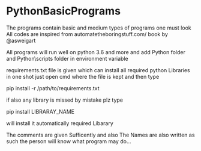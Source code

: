 # PythonBasicPrograms
The programs contain basic and medium types of programs one must look
All codes are inspired from automatetheboringstuff.com/ book by @asweigart

All programs will run well on python 3.6 and more and add Python folder and Python\scripts folder in environment variable

requirements.txt file is given which can install all required python Libraries in one shot just open cmd where the file is kept and then type


pip install -r /path/to/requirements.txt


if also any library is missed by mistake plz type

pip install LIBRARAY_NAME

will install it automatically required Libarary

The comments are given Sufficently and also The Names are also written as such the person will know what program may do...
